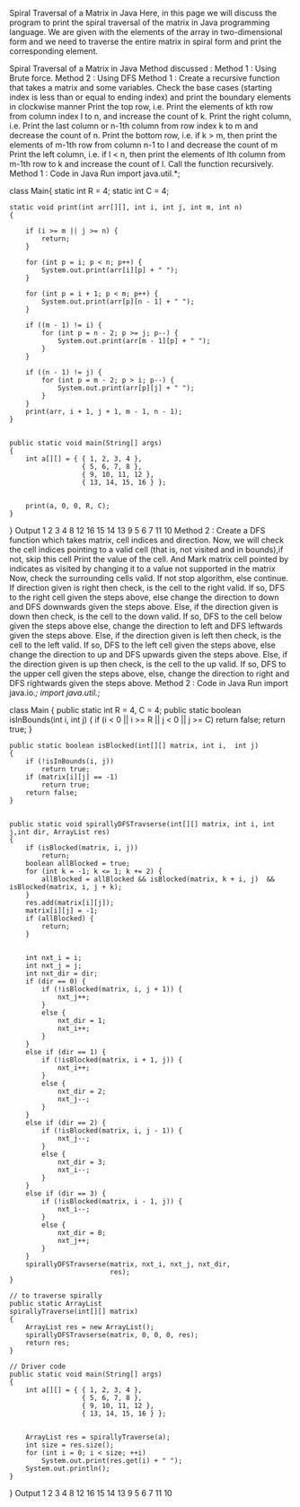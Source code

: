 Spiral Traversal of a Matrix in Java
Here, in this page we will discuss the program to print the spiral traversal of the matrix in Java programming language. We are given with the elements of the array in two-dimensional form and we need to traverse the entire matrix in spiral form and print the corresponding element.

Spiral Traversal of a Matrix in Java
Method discussed :
Method 1 : Using Brute force.
Method 2 : Using DFS
Method 1 :
Create a recursive function that takes a matrix and some variables.
Check the base cases (starting index is less than or equal to ending index) and print the boundary elements in clockwise manner
Print the top row, i.e. Print the elements of kth row from column index l to n, and increase the count of k.
Print the right column, i.e. Print the last column or n-1th column from row index k to m and decrease the count of n.
Print the bottom row, i.e. if k > m, then print the elements of m-1th row from column n-1 to l and decrease the count of m
Print the left column, i.e. if l < n, then print the elements of lth column from m-1th row to k and increase the count of l.
Call the function recursively.
Method 1 : Code in Java
Run
import java.util.*;
 
class Main{
    static int R = 4;
    static int C = 4;
 
    static void print(int arr[][], int i, int j, int m, int n)
    {
        
        if (i >= m || j >= n) {
            return;
        }
 
        for (int p = i; p < n; p++) {
            System.out.print(arr[i][p] + " ");
        }
 
        for (int p = i + 1; p < m; p++) {
            System.out.print(arr[p][n - 1] + " ");
        }
 
        if ((m - 1) != i) {
            for (int p = n - 2; p >= j; p--) {
                System.out.print(arr[m - 1][p] + " ");
            }
        }
 
        if ((n - 1) != j) {
            for (int p = m - 2; p > i; p--) {
                System.out.print(arr[p][j] + " ");
            }
        }
        print(arr, i + 1, j + 1, m - 1, n - 1);
    }
 

    public static void main(String[] args)
    {
        int a[][] = { { 1, 2, 3, 4 },
                      { 5, 6, 7, 8 },
                      { 9, 10, 11, 12 },
                      { 13, 14, 15, 16 } };
 
        
        print(a, 0, 0, R, C);
    }
}
Output
1 2 3 4 8 12 16 15 14 13 9 5 6 7 11 10
Method 2  :
Create a DFS function which takes matrix, cell indices and direction.
Now, we will check the cell indices pointing to a valid cell (that is, not visited and in bounds),if not, skip this cell
Print the value of the cell.
And Mark matrix cell pointed by indicates as visited by changing it to a value not supported in the matrix
Now, check the surrounding cells valid. If not stop algorithm, else continue.
If direction given is right then check, is the cell to the right valid. If so, DFS to the right cell given the steps above, else change the direction to down and DFS downwards given the steps above.
Else, if the direction given is down then check, is the cell to the down valid. If so, DFS to the cell below given the steps above else, change the direction to left and DFS leftwards given the steps above.
Else, if the direction given is left then check, is the cell to the left valid. If so, DFS to the left cell given the steps above,      else change the direction to up and DFS upwards given the steps above.
Else, if the direction given is up then check, is the cell to the up valid. If so, DFS to the upper cell given the steps above,        else, change the direction to right and DFS rightwards given the steps above.
Method 2 : Code in Java
Run
import java.io.*;
import java.util.*;
 
class Main {
    public static int R = 4, C = 4;
    public static boolean isInBounds(int i, int j)
    {
        if (i < 0 || i >= R || j < 0 || j >= C)
            return false;
        return true;
    }
 

    public static boolean isBlocked(int[][] matrix, int i,  int j)
    {
        if (!isInBounds(i, j))
            return true;
        if (matrix[i][j] == -1)
            return true;
        return false;
    }
 
    
    public static void spirallyDFSTravserse(int[][] matrix, int i, int j,int dir, ArrayList res)
    {
        if (isBlocked(matrix, i, j))
            return;
        boolean allBlocked = true;
        for (int k = -1; k <= 1; k += 2) {
            allBlocked = allBlocked && isBlocked(matrix, k + i, j)  && isBlocked(matrix, i, j + k);
        }
        res.add(matrix[i][j]);
        matrix[i][j] = -1;
        if (allBlocked) {
            return;
        }
 
        
        int nxt_i = i;
        int nxt_j = j;
        int nxt_dir = dir;
        if (dir == 0) {
            if (!isBlocked(matrix, i, j + 1)) {
                nxt_j++;
            }
            else {
                nxt_dir = 1;
                nxt_i++;
            }
        }
        else if (dir == 1) {
            if (!isBlocked(matrix, i + 1, j)) {
                nxt_i++;
            }
            else {
                nxt_dir = 2;
                nxt_j--;
            }
        }
        else if (dir == 2) {
            if (!isBlocked(matrix, i, j - 1)) {
                nxt_j--;
            }
            else {
                nxt_dir = 3;
                nxt_i--;
            }
        }
        else if (dir == 3) {
            if (!isBlocked(matrix, i - 1, j)) {
                nxt_i--;
            }
            else {
                nxt_dir = 0;
                nxt_j++;
            }
        }
        spirallyDFSTravserse(matrix, nxt_i, nxt_j, nxt_dir,
                             res);
    }
 
    // to traverse spirally
    public static ArrayList
    spirallyTraverse(int[][] matrix)
    {
        ArrayList res = new ArrayList();
        spirallyDFSTravserse(matrix, 0, 0, 0, res);
        return res;
    }
 
    // Driver code
    public static void main(String[] args)
    {
        int a[][] = { { 1, 2, 3, 4 },
                      { 5, 6, 7, 8 },
                      { 9, 10, 11, 12 },
                      { 13, 14, 15, 16 } };
 
        
        ArrayList res = spirallyTraverse(a);
        int size = res.size();
        for (int i = 0; i < size; ++i)
            System.out.print(res.get(i) + " ");
        System.out.println();
    }
}
Output
1 2 3 4 8 12 16 15 14 13 9 5 6 7 11 10
